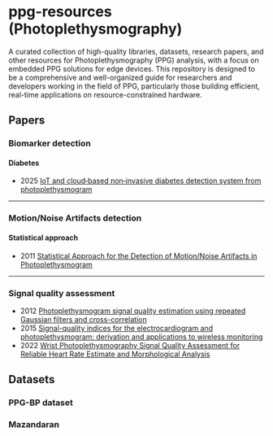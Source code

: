 # ppg-resources (Photoplethysmography)

A curated collection of high-quality libraries, datasets, research papers, and other resources for Photoplethysmography (PPG) analysis, with a focus on embedded PPG solutions for edge devices. This repository is designed to be a comprehensive and well-organized guide for researchers and developers working in the field of PPG, particularly those building efficient, real-time applications on resource-constrained hardware.



## Papers 

### Biomarker detection
 #### Diabetes
 - 2025 [IoT and cloud‑based non‑invasive diabetes detection system from photoplethysmogram](https://www.researchgate.net/publication/391736513_IoT_and_cloud-based_non-invasive_diabetes_detection_system_from_photoplethysmogram)

---
### Motion/Noise Artifacts detection
 #### Statistical approach
 - 2011 [Statistical Approach for the Detection of Motion/Noise Artifacts in Photoplethysmogram](https://pubmed.ncbi.nlm.nih.gov/22255454/)

---
### Signal quality assessment

- 2012 [Photoplethysmogram signal quality estimation using repeated Gaussian filters and cross-correlation](https://iopscience.iop.org/article/10.1088/0967-3334/33/10/1617)
- 2015 [Signal-quality indices for the electrocardiogram and photoplethysmogram: derivation and applications to wireless monitoring](https://pubmed.ncbi.nlm.nih.gov/25069129/)
- 2022 [Wrist Photoplethysmography Signal Quality Assessment for Reliable Heart Rate Estimate and Morphological Analysis](https://pubmed.ncbi.nlm.nih.gov/35957395/)


## Datasets

### PPG-BP dataset

### Mazandaran
